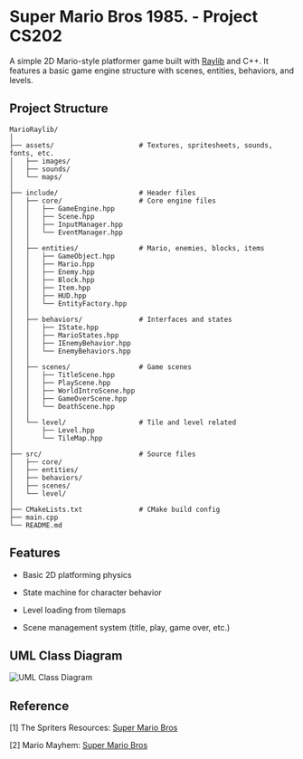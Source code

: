 # Super Mario Bros 1985. - Project CS202

A simple 2D Mario-style platformer game built with [Raylib](https://www.raylib.com/) and C++. It features a basic game engine structure with scenes, entities, behaviors, and levels.

## Project Structure

```
MarioRaylib/ 
│
├── assets/                     # Textures, spritesheets, sounds, fonts, etc.
│   ├── images/
│   ├── sounds/
│   └── maps/
│
├── include/                    # Header files
│   ├── core/                   # Core engine files
│   │   ├── GameEngine.hpp
│   │   ├── Scene.hpp
│   │   ├── InputManager.hpp
│   │   └── EventManager.hpp
│   │
│   ├── entities/               # Mario, enemies, blocks, items
│   │   ├── GameObject.hpp
│   │   ├── Mario.hpp
│   │   ├── Enemy.hpp
│   │   ├── Block.hpp
│   │   ├── Item.hpp
│   │   ├── HUD.hpp
│   │   └── EntityFactory.hpp
│   │
│   ├── behaviors/              # Interfaces and states
│   │   ├── IState.hpp
│   │   ├── MarioStates.hpp
│   │   ├── IEnemyBehavior.hpp
│   │   └── EnemyBehaviors.hpp
│   │
│   ├── scenes/                 # Game scenes
│   │   ├── TitleScene.hpp
│   │   ├── PlayScene.hpp
│   │   ├── WorldIntroScene.hpp
│   │   ├── GameOverScene.hpp
│   │   └── DeathScene.hpp
│   │
│   └── level/                  # Tile and level related
│       ├── Level.hpp
│       └── TileMap.hpp
│
├── src/                        # Source files
│   ├── core/
│   ├── entities/
│   ├── behaviors/
│   ├── scenes/
│   └── level/
│
├── CMakeLists.txt              # CMake build config
├── main.cpp
└── README.md
```

## Features

- Basic 2D platforming physics

- State machine for character behavior

- Level loading from tilemaps

- Scene management system (title, play, game over, etc.)

## UML Class Diagram

![UML Class Diagram](https://img.plantuml.biz/plantuml/png/nLTHRzis47utuF_0jxbeNGnx5BAWITEqnfebgnjqUwGbncP2aG99ENNN_VVTaPH4Cewj0GMMXoJwUCSxtdrtFBunbchRrc8wcKxC0vSDrRGcfQ36d5ch-QgrR54gkUJV6FaPfNuYlpxpWsldr33o5jK9bHLPIClq7IsPEQmudT2LiPgMrjicxsdDhbVt382_fnD2vkHhGUw4ejP_xPAlHrxPJO9i65zlR0Iz95iE9wM2j4r5BPkzACXMyIfTgpHztB-Yv5ib13TSoPbQtHUHXxtyFtWGtXsPB9OM37d_Xuqs41V15h9fxNvBX_nZkFdiMOFl9Ajtvsn3jrpft72jjcp6KA8WJl3eEVSAvpQlLuRfBUlDAVcxilnkDsDRyBOWa5Okry_7g8so_9BGgkesX32ROjW_yLOpFCqOINdKcSE4lgAQAzZ7vV8eYprvlKxWhK758f31Gzmiv9RBagy4hAoK4XuNVClW812Te5egpQBlBHEgv7RtPqBr3lqhORjXrbcScSvs4XOCtqTsbr4GqKzOE2bytzPDYkpZwDFQ6LCp8UbBFEgiKN1M7u54mD87Ta5hkcOPztsybpKLmWMzHzg6wGIvv9e5O3e9bNdo_VNhH3d1eorYFDh8vta-F-rAlO3gDiSvXGN5nvB9LLz7fbMexIAhzQxfKO5zS21GmrYLaAK2xqiB2UcbVcGoevoyLwfUqUxhDwKQ-bdZxmwwuPhA3RqH5Fteq2zKF0o72idSC25oy594XvzEV9HEli_dlUK8Iin7UEv3ra1TlbEFzaba_kqJsUkj8qugN93Mi14CEeUIVnX982VR4OYRCqZ_DcaxmDc5PVK0OR8_S7kC4QQXZn8r4SQ_2G7EDIyVdEqE-QDb1gcNWDW93JR2W4udtb-NdtYF2CusYbQUxdOuZkZro32Yw115h0LWFbPN7BK0pshi38M_28v4CQ--A8HNhTa0QUkuXrqAzSZwAhYMxBPnp4NlN0W6fG6B5GUqLpuSeuzmTmetpNtcWjMq6HSlhnO2Pa4J-ZfkS8KR8CPy5opWsZFsnDN1QUXoZjrXmMNorCSA-bW5iMqkELwSsMK-hfL5uGtUP3x-Sa6erdJtNBxMpABYcPrzTJtq5SwY_i9o7NN4JB4iuUp_TI9sIlbCnsLUfZzapDHCLl6S6Q-LWb7PDiz4r0hc7EtxkTAYWbU0LWaC7NUN0EuoWTaj0IyOjPk0J2S-08wviPq8Vc8iMeiiHcXcDbf9RVVQhcc7wpy57TzpyCFjHGwzmqdqYaeOPlHngjmk8FHEPMIR0ek4rmqKAkhau_dJcTBoElvCHz2Zq_p1-efFclYKpFnpeeABNSNtFf_-Rs-2n7LtJtSR7K_P9TIiqhknqvs5qJseTDLTQY2Vly9cTjV4hIxSQuEKwvkvb0DZANTBPqBHZNtuG5WaiEMQ0uDdIr0Mp2hvOjm1KJdeXdINhOR-Obr552IK62xeLahOFRvHeTak9BoWPEawrR1PE1nqkRLl1FZESV-ad6XbHit87ynhC9-XhctsDPejtcnsXfUcy-DOz3unGN5OCHlU7AtXw4M1rtH1IZzGc7Z9pplmrk28-wz8nOrbiE0lODToF1q6e9-Eta2ZRslnBm00)

## Reference

[1] The Spriters Resources: [Super Mario Bros](https://www.spriters-resource.com/nes/supermariobros/?fbclid=IwY2xjawKw1ABleHRuA2FlbQIxMQABHmjffl3_AHI1ruxnMnNfH3v1R_NXRe9ij0y9fkRcn45ro0t7jzzqvnV5jU0G_aem_MsrA5rZbZEvkfA96d0h-Ww)

[2] Mario Mayhem: [Super Mario Bros](https://www.mariomayhem.com/downloads/sprites/super_mario_bros_sprites.php?fbclid=IwY2xjawKw2v1leHRuA2FlbQIxMQABHsk_004iqqvzIyKZMuiEVccjJ2P6MaMWv4SX6fh5ZeMsVKKxzm3rLK1nKjPo_aem_VwWVHayuh1ylnaleJHwEow)